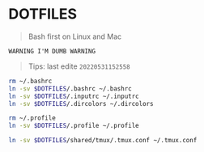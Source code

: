 # DOTFILES

> Bash first on Linux and Mac

`WARNING I'M DUMB WARNING`

> Tips: last edite `20220531152558`

```sh
rm ~/.bashrc
ln -sv $DOTFILES/.bashrc ~/.bashrc
ln -sv $DOTFILES/.inputrc ~/.inputrc
ln -sv $DOTFILES/.dircolors ~/.dircolors

rm ~/.profile
ln -sv $DOTFILES/.profile ~/.profile

ln -sv $DOTFILES/shared/tmux/.tmux.conf ~/.tmux.conf
```